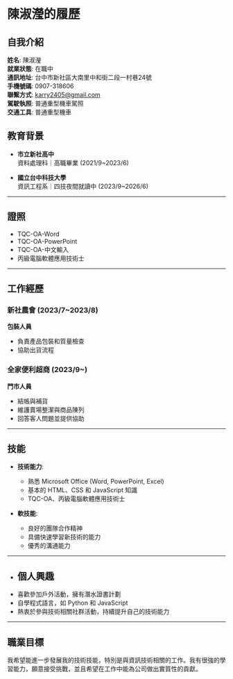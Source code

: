 # 陳淑瀅的履歷

## 自我介紹
**姓名**: 陳淑瀅  
**就業狀態**: 在職中  
**通訊地址**: 台中市新社區大南里中和街二段一村巷24號  
**手機號碼**: 0907-318606  
**聯繫方式**: [karry2405@gmail.com](mailto:karry2405@gmail.com)  
**駕駛執照**: 普通重型機車駕照  
**交通工具**: 普通重型機車  



## 教育背景
- **市立新社高中**  
  資料處理科｜高職畢業 (2021/9~2023/6)

- **國立台中科技大學**  
  資訊工程系｜四技夜間就讀中 (2023/9~2026/6)

---

## 證照
- TQC-OA-Word  
- TQC-OA-PowerPoint  
- TQC-OA-中文輸入  
- 丙級電腦軟體應用技術士

---

## 工作經歷

### 新社農會 (2023/7~2023/8)  
**包裝人員**  
- 負責產品包裝和質量檢查  
- 協助出貨流程  

### 全家便利超商 (2023/9~)  
**門市人員**  
- 結帳與補貨  
- 維護賣場整潔與商品陳列  
- 回答客人問題並提供協助

---

## 技能
- **技術能力**: 
  - 熟悉 Microsoft Office (Word, PowerPoint, Excel)
  - 基本的 HTML、CSS 和 JavaScript 知識
  - TQC-OA、丙級電腦軟體應用技術士

- **軟技能**: 
  - 良好的團隊合作精神
  - 具備快速學習新技術的能力
  - 優秀的溝通能力

  
---

- ## 個人興趣
- 喜歡參加戶外活動，擁有潛水證書計劃
- 自學程式語言，如 Python 和 JavaScript
- 熱衷於參與技術相關社群活動，持續提升自己的技術能力
  
---

## 職業目標
我希望能進一步發展我的技術技能，特別是與資訊技術相關的工作。我有很強的學習能力，願意接受挑戰，並且希望在工作中能為公司做出實質性的貢獻。


